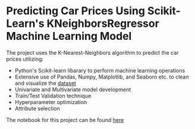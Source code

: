 # Predicting Car Prices Using Scikit-Learn's KNeighborsRegressor Machine Learning Model

The project uses the K-Nearest-Neighbors algorithm to predict the car prices utilizing:

- Python's Scikit-learn libarary to perform machine learning operations
- Extensive use of Pandas, Numpy, Matplotlib, and Seaborn etc. to clean and visualize the [dataset](https://archive.ics.uci.edu/ml/datasets/automobile)
- Univariate and Multivariate model development 
- Train/Test Validation technique 
- Hyperparameter optimization
- Attribute selection

The notebook for this project can be found [here](https://nbviewer.org/github/hussam95/Portfolio/blob/3fa8615d35a43e8690bcba7e71d49e3ca7f6956b/Predicting_Car_Prices.ipynb) 
 
